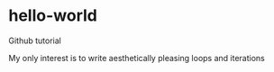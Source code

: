 # hello-world
Github tutorial

My only interest is to write aesthetically pleasing loops and iterations
